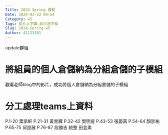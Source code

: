```yaml
---
Title: 2024 Spring 課程
Date: 2024-03-22 04:54
Category: w5
Tags: 影片上字幕,影片逐字稿
Slug: 2024-Spring-w5
Author: 41123101
---
```


update群組

<!-- PELICAN_END_SUMMARY -->
# 將組員的個人倉儲納為分組倉儲的子模組
觀看老師blog中的影片，成功將個人倉儲納為分組倉儲的子模組

# 分工處理teams上資料
P.1-20 葉承軒 P.21-31 黃育驊 P.32-42 樊明睿 P.43-53 張晏菖 P.54-64 顏崇祐 P.65-75 邱崑展 P.76-87 段勝吉 統整 田芸熏